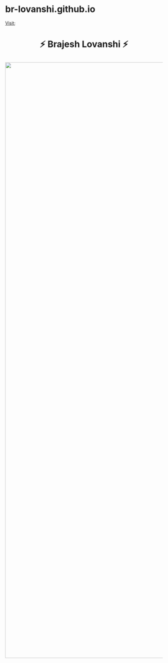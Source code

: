 # br-lovanshi.github.io
[Visit](https://br-lovanshi.github.io/);

<h1 align="center"> ⚡️ Brajesh Lovanshi ⚡️</h1>

<h2 align="center">
  <img src="assets/protfolio.gif" alt="Brajesh Lovanshi" width="1905px" />
</h2>
